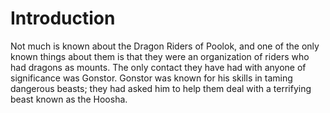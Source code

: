# Introduction

Not much is known about the Dragon Riders of Poolok, and one of the only known things about them is that they were an organization of riders who had dragons as mounts.
The only contact they have had with anyone of significance was Gonstor.
Gonstor was known for his skills in taming dangerous beasts; they had asked him to help them deal with a terrifying beast known as the Hoosha.
